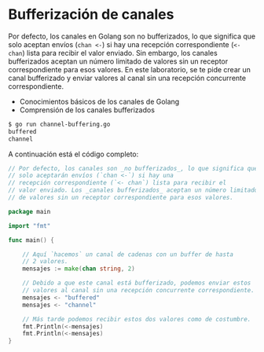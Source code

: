 # Bufferización de canales

Por defecto, los canales en Golang son no bufferizados, lo que significa que solo aceptan envíos (`chan <-`) si hay una recepción correspondiente (`<- chan`) lista para recibir el valor enviado. Sin embargo, los canales bufferizados aceptan un número limitado de valores sin un receptor correspondiente para esos valores. En este laboratorio, se te pide crear un canal bufferizado y enviar valores al canal sin una recepción concurrente correspondiente.

- Conocimientos básicos de los canales de Golang
- Comprensión de los canales bufferizados

```sh
$ go run channel-buffering.go
buffered
channel
```

A continuación está el código completo:

```go
// Por defecto, los canales son _no bufferizados_, lo que significa que
// solo aceptarán envíos (`chan <-`) si hay una
// recepción correspondiente (`<- chan`) lista para recibir el
// valor enviado. Los _canales bufferizados_ aceptan un número limitado
// de valores sin un receptor correspondiente para esos valores.

package main

import "fmt"

func main() {

	// Aquí `hacemos` un canal de cadenas con un buffer de hasta
	// 2 valores.
	mensajes := make(chan string, 2)

	// Debido a que este canal está bufferizado, podemos enviar estos
	// valores al canal sin una recepción concurrente correspondiente.
	mensajes <- "buffered"
	mensajes <- "channel"

	// Más tarde podemos recibir estos dos valores como de costumbre.
	fmt.Println(<-mensajes)
	fmt.Println(<-mensajes)
}

```
